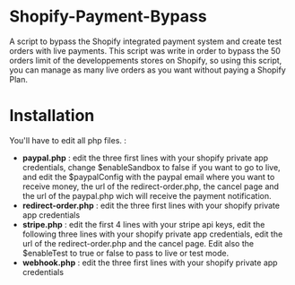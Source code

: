 # Shopify-Payment-Bypass
A script to bypass the Shopify integrated payment system and create test orders with live payments.
This script was write in order to bypass the 50 orders limit of the developpements stores on Shopify, so using this script, you can manage as many live orders as you want without paying a Shopify Plan.
# Installation
You'll have to edit all php files. :
- **paypal.php** : edit the three first lines with your shopify private app credentials, change $enableSandbox to false if you want to go to live, and edit the $paypalConfig with the paypal email where you want to receive money, the url of the redirect-order.php, the cancel page and the url of the paypal.php wich will receive the payment notification.
- **redirect-order.php** : edit the three first lines with your shopify private app credentials
- **stripe.php** : edit the first 4 lines with your stripe api keys, edit the following three lines with your shopify private app credentials, edit the url of the redirect-order.php and the cancel page. Edit also the $enableTest to true or false to pass to live or test mode.
- **webhook.php** : edit the three first lines with your shopify private app credentials
